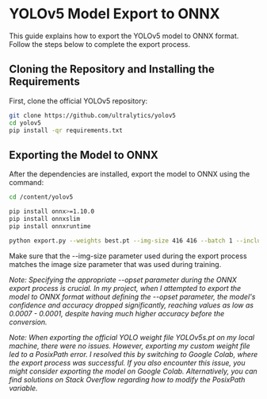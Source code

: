 # YOLOv5 Model Export to ONNX

This guide explains how to export the YOLOv5 model to ONNX format. Follow the steps below to complete the export process.

## Cloning the Repository and Installing the Requirements

First, clone the official YOLOv5 repository:
```bash
git clone https://github.com/ultralytics/yolov5
cd yolov5
pip install -qr requirements.txt
```
## Exporting the Model to ONNX

After the dependencies are installed, export the model to ONNX using the command:

```bash
cd /content/yolov5

pip install onnx>=1.10.0
pip install onnxslim
pip install onnxruntime 

python export.py --weights best.pt --img-size 416 416 --batch 1 --include "onnx" --simplify --opset 12

```

Make sure that the --img-size parameter used during the export process matches the image size parameter that was used during training.

_Note: Specifying the appropriate --opset parameter during the ONNX export process is crucial. In my project, when I attempted to export the model to ONNX format without defining the --opset parameter, the model's confidence and accuracy dropped significantly, reaching values as low as 0.0007 - 0.0001, despite having much higher accuracy before the conversion._

_Note: When exporting the official YOLO weight file YOLOv5s.pt on my local machine, there were no issues. However, exporting my custom weight file led to a PosixPath error. I resolved this by switching to Google Colab, where the export process was successful. If you also encounter this issue, you might consider exporting the model on Google Colab. Alternatively, you can find solutions on Stack Overflow regarding how to modify the PosixPath variable._

